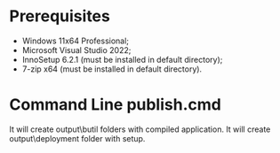 # Prerequisites

- Windows 11x64 Professional;
- Microsoft Visual Studio 2022;
- InnoSetup 6.2.1 (must be installed in default directory);
- 7-zip x64 (must be installed in default directory).

# Command Line **publish.cmd**

It will create output\butil folders with compiled application.
It will create output\deployment folder with setup.

